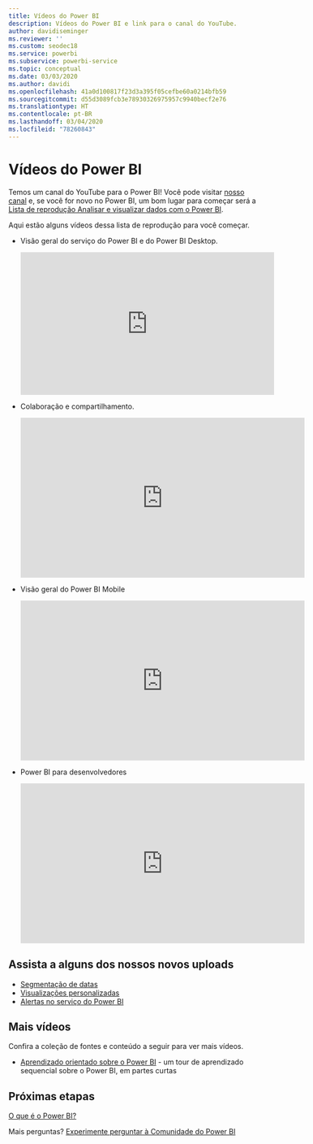 ```yaml
---
title: Vídeos do Power BI
description: Vídeos do Power BI e link para o canal do YouTube.
author: davidiseminger
ms.reviewer: ''
ms.custom: seodec18
ms.service: powerbi
ms.subservice: powerbi-service
ms.topic: conceptual
ms.date: 03/03/2020
ms.author: davidi
ms.openlocfilehash: 41a0d100817f23d3a395f05cefbe60a0214bfb59
ms.sourcegitcommit: d55d3089fcb3e78930326975957c9940becf2e76
ms.translationtype: HT
ms.contentlocale: pt-BR
ms.lasthandoff: 03/04/2020
ms.locfileid: "78260843"
---
```

# <a name="power-bi-videos"></a>Vídeos do Power BI
Temos um canal do YouTube para o Power BI! Você pode visitar [nosso canal](https://www.youtube.com/user/mspowerbi/videos) e, se você for novo no Power BI, um bom lugar para começar será a [Lista de reprodução Analisar e visualizar dados com o Power BI](https://www.youtube.com/playlist?list=PL1N57mwBHtN0JFoKSR0n-tBkUJHeMP2cP).

Aqui estão alguns vídeos dessa lista de reprodução para você começar.

* Visão geral do serviço do Power BI e do Power BI Desktop.
  
  <iframe width="500" height="281" src="https://www.youtube.com/embed/l2wy4XgQIu0" frameborder="0" allowfullscreen></iframe>
* Colaboração e compartilhamento.
  
  <iframe width="560" height="315" src="https://www.youtube.com/embed/5DABLeJzQYM" frameborder="0" allow="autoplay; encrypted-media" allowfullscreen></iframe>
* Visão geral do Power BI Mobile
  
  <iframe width="560" height="315" src="https://www.youtube.com/embed/07uBWhaCo78" frameborder="0" allow="autoplay; encrypted-media" allowfullscreen></iframe>

* Power BI para desenvolvedores
  <iframe width="560" height="315" src="https://www.youtube.com/embed/47uXJW1GIUY" frameborder="0" allow="autoplay; encrypted-media" allowfullscreen></iframe>  

## <a name="watch-some-of-our-new-uploads"></a>Assista a alguns dos nossos novos uploads
* [Segmentação de datas](https://youtu.be/V7i82ZZm0vw)
* [Visualizações personalizadas](https://youtu.be/d-rXAJ3_uAo)
* [Alertas no serviço do Power BI](https://youtu.be/JbL2-HJ8clE)

## <a name="more-videos"></a>Mais vídeos
Confira a coleção de fontes e conteúdo a seguir para ver mais vídeos.

* [Aprendizado orientado sobre o Power BI](https://powerbi.microsoft.com/guided-learning/) - um tour de aprendizado sequencial sobre o Power BI, em partes curtas

## <a name="next-steps"></a>Próximas etapas
[O que é o Power BI?](fundamentals/power-bi-overview.md)

Mais perguntas? [Experimente perguntar à Comunidade do Power BI](https://community.powerbi.com/)

